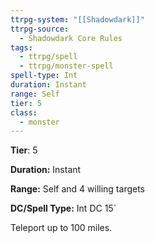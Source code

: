```yaml
---
ttrpg-system: "[[Shadowdark]]"
ttrpg-source:
  - Shadowdark Core Rules
tags:
  - ttrpg/spell
  - ttrpg/monster-spell
spell-type: Int
duration: Instant
range: Self
tier: 5
class:
  - monster
---
```

**Tier**: 5

**Duration:** Instant

**Range:** Self and 4 willing targets

**DC/Spell Type:** Int DC 15`

Teleport up to 100 miles.
